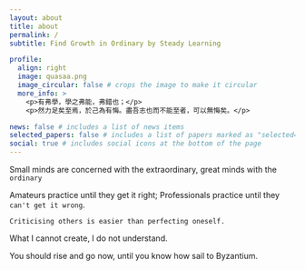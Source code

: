 ```yaml
---
layout: about
title: about
permalink: /
subtitle: Find Growth in Ordinary by Steady Learning

profile:
  align: right
  image: quasaa.png
  image_circular: false # crops the image to make it circular
  more_info: >
    <p>有弗學，學之弗能，弗錯也；</p>
    <p>然力足矣至焉，於己為有悔。盡吾志也而不能至者，可以無悔矣。</p>

news: false # includes a list of news items
selected_papers: false # includes a list of papers marked as "selected={true}"
social: true # includes social icons at the bottom of the page
---
```

Small minds are concerned with the extraordinary, great minds with the `ordinary`

Amateurs practice until they get it right; Professionals practice until they `can't get it wrong`.

`Criticising others is easier than perfecting oneself.`

What I cannot create, I do not understand.

You should rise and go now, until you know how sail to Byzantium.
